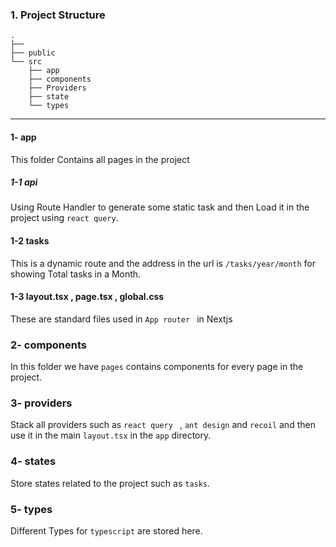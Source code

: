 ### 1. Project Structure

```
.
├── 
├── public
└── src
    ├── app
    ├── components
    ├── Providers    
    ├── state               
    └── types           
```

---
#### 1- app 
This folder Contains all pages in the project 

##### 1-1 api

Using Route Handler to generate some static task and then Load it in the project using `react query`.

#### 1-2 tasks

This is a dynamic route and the address in the url is `/tasks/year/month` for showing Total tasks in a Month.

#### 1-3 layout.tsx , page.tsx , global.css

These are standard files used in `App router ` in Nextjs

### 2- components

In this folder we have `pages` contains components for every page in the project.  

### 3- providers

Stack all providers such as `react query ` , `ant design` and `recoil`  and then use it in the main `layout.tsx` in the `app` directory.

### 4- states

Store states related to the project such as `tasks`.

### 5- types

Different Types for `typescript` are stored here.



